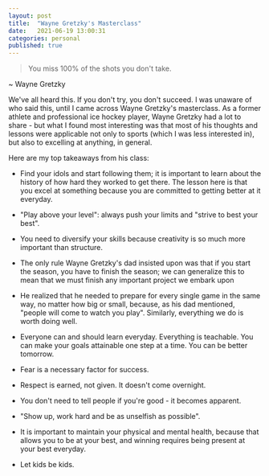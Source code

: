 ```yaml
---
layout: post
title:  "Wayne Gretzky's Masterclass"
date:   2021-06-19 13:00:31
categories: personal
published: true
---
```


> You miss 100% of the shots you don't take.

~ Wayne Gretzky

We've all heard this. If you don't try, you don't succeed. I was unaware of who said this, until I came across Wayne Gretzky's masterclass. As a former athlete and professional ice hockey player, Wayne Gretzky had a lot to share - but what I found most interesting was that most of his thoughts and lessons were applicable not only to sports (which I was less interested in), but also to excelling at anything, in general.

Here are my top takeaways from his class:

- Find your idols and start following them; it is important to learn about the history of how hard they worked to get there. The lesson here is that you excel at something because you are committed to getting better at it everyday.

- "Play above your level": always push your limits and "strive to best your best".

- You need to diversify your skills because creativity is so much more important than structure.

- The only rule Wayne Gretzky's dad insisted upon was that if you start the season, you have to finish the season; we can generalize this to mean that we must finish any important project we embark upon

- He realized that he needed to prepare for every single game in the same way, no matter how big or small, because, as his dad mentioned, "people will come to watch you play". Similarly, everything we do is worth doing well.

- Everyone can and should learn everyday. Everything is teachable. You can make your goals attainable one step at a time. You can be better tomorrow.
 
- Fear is a necessary factor for success.

- Respect is earned, not given. It doesn't come overnight.

- You don't need to tell people if you're good - it becomes apparent.

- "Show up, work hard and be as unselfish as possible".

- It is important to maintain your physical and mental health, because that allows you to be at your best, and winning requires being present at your best everyday.

- Let kids be kids.




